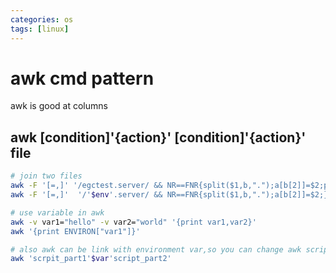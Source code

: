 ```yaml
---
categories: os
tags: [linux]  
---
```

# awk cmd pattern
awk is good at columns
## awk [condition]'{action}' [condition]'{action}' file

```sh
# join two files
awk -F '[=,]' '/egctest.server/ && NR==FNR{split($1,b,".");a[b[2]]=$2;print b[2]}/server/ && NR!=FNR{print $0" "a[$3]":"$2;}' serverinfo.txt egc-appinfo.txt 
awk -F '[=,]'  '/'$env'.server/ && NR==FNR{split($1,b,".");a[b[2]]=$2;}/config-server/ && NR!=FNR{print a[$3];}' $serverfile $appinfofile | xargs

# use variable in awk
awk -v var1="hello" -v var2="world" '{print var1,var2}'
awk '{print ENVIRON["var1"]}'

# also awk can be link with environment var,so you can change awk script with var
awk 'scrpit_part1'$var'script_part2'
```
